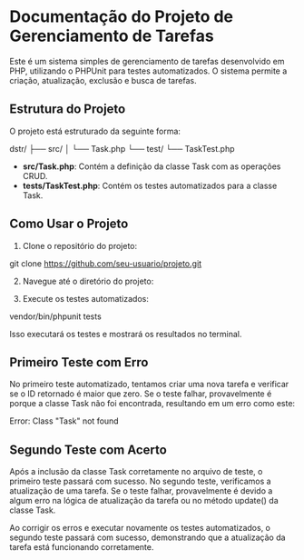 # Documentação do Projeto de Gerenciamento de Tarefas

Este é um sistema simples de gerenciamento de tarefas desenvolvido em PHP, utilizando o PHPUnit para testes automatizados. O sistema permite a criação, atualização, exclusão e busca de tarefas.

## Estrutura do Projeto

O projeto está estruturado da seguinte forma:

dstr/
├── src/
│ └── Task.php
└── test/
└── TaskTest.php

- **src/Task.php**: Contém a definição da classe Task com as operações CRUD.
- **tests/TaskTest.php**: Contém os testes automatizados para a classe Task.

## Como Usar o Projeto

1. Clone o repositório do projeto:

git clone https://github.com/seu-usuario/projeto.git

2. Navegue até o diretório do projeto:

3. Execute os testes automatizados:

vendor/bin/phpunit tests

Isso executará os testes e mostrará os resultados no terminal.

## Primeiro Teste com Erro

No primeiro teste automatizado, tentamos criar uma nova tarefa e verificar se o ID retornado é maior que zero. Se o teste falhar, provavelmente é porque a classe Task não foi encontrada, resultando em um erro como este:

Error: Class "Task" not found

## Segundo Teste com Acerto

Após a inclusão da classe Task corretamente no arquivo de teste, o primeiro teste passará com sucesso. No segundo teste, verificamos a atualização de uma tarefa. Se o teste falhar, provavelmente é devido a algum erro na lógica de atualização da tarefa ou no método update() da classe Task.

Ao corrigir os erros e executar novamente os testes automatizados, o segundo teste passará com sucesso, demonstrando que a atualização da tarefa está funcionando corretamente.
